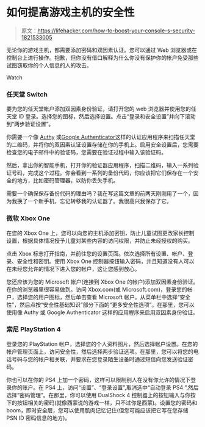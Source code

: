 # 如何提高游戏主机的安全性

> 原文：<https://lifehacker.com/how-to-boost-your-console-s-security-1821533005>

无论你的游戏主机，都需要添加密码和双因素认证。您可以通过 Web 浏览器或在控制台上进行操作。抱歉，但你没有借口解释为什么你没有保护你的帐户免受那些试图窃取你的个人信息的人的攻击。

Watch

### **任天堂 Switch**

要为您的任天堂帐户添加双因素身份验证，请打开您的 web 浏览器并使用您的任天堂 ID 登录。选择您的图标，然后选择设置。点击“登录和安全设置”并向下滚动到“两步验证设置”。

你需要一个像 [Authy](https://lifehacker.com/which-form-of-two-factor-authentication-should-i-use-1784769336) 或[Google Authenticator](https://lifehacker.com/google-prompt-lets-you-use-two-factor-authentication-wi-1782413235)这样的认证应用程序来扫描任天堂的二维码，并将你的双因素认证设置存储在你的手机上。启用安全设置后，您需要检查您的电子邮件中的验证码，您需要在验证过程中输入该验证码。

然后，拿出你的智能手机，打开你的验证器应用程序，扫描二维码，输入一系列验证号码，完成这个过程。你会看到一系列的备份代码，你应该把它们保存在一个安全的地方，比如密码管理器，以防你丢失手机。

需要一个确保保存备份代码的理由吗？我在写这篇文章的前两天刚刚用了一个，因为我换了一个新手机，忘记转移我的认证器了。我很高兴我保存了它。

### **微软 Xbox One**

在您的 Xbox One 上，您可以向您的主机添加密钥，防止儿童试图更改家长控制设置，根据具体情况授予儿童对某些内容的访问权限，并防止未经授权的购买。

点击 Xbox 标志打开指南，并前往您的设置页面。依次选择所有设置、帐户、登录、安全性和密钥。使用 Xbox One 控制器按钮输入密码，并且知道没有人可以在未经您允许的情况下进入您的帐户，这让您感到放心。

您还应该为您的 Microsoft 帐户(连接到 Xbox One 的帐户)添加双因素身份验证。在你的浏览器里很容易做到。访问 Xbox.com(或 Microsoft.com)，登录您的帐户，选择您的用户图标，然后单击查看 Microsoft 帐户。从菜单栏中选择“安全性”，然后点按“安全性基础知识”部分下面的“更多安全性选项”。在那里，您可以使用像 Authy 或 Google Authenticator 这样的应用程序来启用双因素身份验证。

### **索尼 PlayStation 4**

登录您的 PlayStation 帐户，选择您的个人资料图片，然后选择帐户设置。在您的帐户管理页面上，访问安全性，然后选择两步验证选项。在那里，您可以将您的电话号码与您的帐户相关联，并要求在您登录陌生设备时通过短信向您发送验证密码。

你也可以在你的 PS4 上加一个密码，这样可以限制别人在没有你允许的情况下登录你的账户。在 PS4 上，访问“设置”、“登录设置”,取消选中“自动登录 PS4 ”,然后选择“密码管理”。在那里，你可以使用 DualShock 4 控制器上的按钮输入与你按下的按钮相关的密码(就像西蒙说的游戏一样，只不过你是西蒙)。设置您的密码和 boom，即时安全层，您可以使用肌肉记忆记住(但您可能应该把它写在您存储 PSN ID 密码信息的地方)。